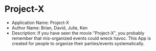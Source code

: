 # Project-X


* Application Name: Project-X
* Author Name: Brian, David, Julie, Ken
* Description: If you have seen the movie "Project-X", you probably remember that mis-organized events could wreck havoc. This App is created for people to organize their parties/events systematically.

